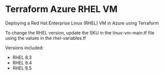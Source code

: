 # Terraform Azure RHEL VM

Deploying a Red Hat Enterprise Linux (RHEL) VM in Azure using Terraform

To change the RHEL version, update the SKU in the linux-vm-main.tf file using the values in the rhel-variables.tf

Versions included:
- RHEL 8.3
- RHEL 8.4
- RHEL 8.5
